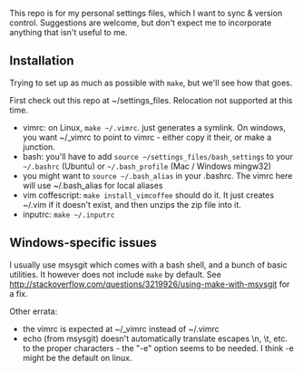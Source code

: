 This repo is for my personal settings files, which I want to sync & version control.  Suggestions are welcome, but don't expect me to incorporate anything that isn't useful to me.

## Installation

Trying to set up as much as possible with `make`, but we'll see how that goes.

First check out this repo at ~/settings_files.  Relocation not supported at this time.

- vimrc: on Linux, `make ~/.vimrc`.  just generates a symlink.  On windows, you want ~/_vimrc to point to vimrc - either copy it their, or make a junction.
- bash: you'll have to add `source ~/settings_files/bash_settings` to your `~/.bashrc` (Ubuntu) or `~/.bash_profile` (Mac / Windows mingw32)
- you might want to `source ~/.bash_alias` in your .bashrc.  The vimrc here will use ~/.bash_alias for local aliases
- vim coffescript: `make install_vimcoffee` should do it.  It just creates ~/.vim if it doesn't exist, and then unzips the zip file into it.
- inputrc: `make ~/.inputrc`

## Windows-specific issues

I usually use msysgit which comes with a bash shell, and a bunch of basic utilities.  It however does not include `make` by default. See http://stackoverflow.com/questions/3219926/using-make-with-msysgit for a fix.

Other errata:
- the vimrc is expected at ~/_vimrc instead of ~/.vimrc
- echo (from msysgit) doesn't automatically translate escapes \n, \t, etc. to the proper characters - the "-e" option seems to be needed.  I think -e might be the default on linux.
